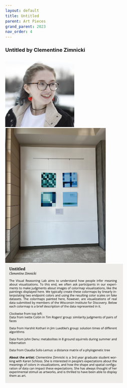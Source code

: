 ```yaml
---
layout: default
title: Untitled
parent: Art Pieces
grand_parent: 2023
nav_order: 4
---
```


### Untitled by Clementine Zimnicki

<div class="container">
    <div class="row-fluid">
        <div class="span2">
            <a href="../../../assets/pics/Clementine.png">
            <img src="../../../assets/pics/Clementine.png" width="220">
            </a>
        </div>
        <div class="span5">
            <a href="../../../assets/pics/untitled.png">
            <img src="../../../assets/pics/untitled.png" width="320">
            </a> 
            <a href="../../../assets/pics/untitled-text.png">
            <img src="../../../assets/pics/untitled-text.png" width="375">
            </a>
        </div>
    </div>
</div>


